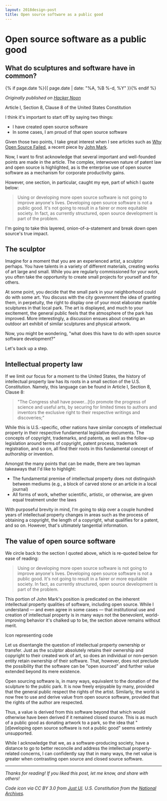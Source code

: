 ```yaml
---
layout: 2018design-post
title: Open source software as a public good
---
```


# Open source software as a public good

## What do sculptures and software have in common?

{% if page.date %}{{ page.date | date: "%A, %B %-d, %Y" }}{% endif %}

*Originally published on [Hacker Noon](https://hackernoon.com/open-source-software-as-a-public-good-ec040bf9cc46)*

<div class="center width70"><amp-img src="/images/posts/2018-08-27_1.jpg" width="2600" height="1088" alt="Article I, Section 8, Clause 8 of the United States Constitution" layout="responsive"></amp-img></div>
<figcaption class="center">Article I, Section 8, Clause 8 of the United States Constitution</figcaption>

I think it's important to start off by saying two things:

* I have created open source software
* In some cases, I am proud of that open source software

Given those two points, I take great interest when I see articles such as [Why Open Source Failed](https://medium.com/@johnmark/why-open-source-failed-6cae5d6a9f6), a recent piece by [John Mark](https://medium.com/@johnmark).

Now, I want to first acknowledge that several important and well-founded points are made in the article. The complex, interwoven nature of patent law and open source is highlighted, as is the enterprise use of open source software as a mechanism for corporate productivity gains.

However, one section, in particular, caught my eye, part of which I quote below:

> Using or developing more open source software is not going to improve anyone's lives. Developing open source software is not a public good. It's not going to result in a fairer or more equitable society. In fact, as currently structured, open source development is part of the problem.

I'm going to take this layered, onion-of-a-statement and break down open source's true impact.

## The sculptor

Imagine for a moment that you are an experienced artist, a sculptor perhaps. You have talents in a variety of different materials, creating works of art large and small. While you are regularly commissioned for your work, you often take the opportunity to create small projects for yourself and for others.

At some point, you decide that the small park in your neighborhood could do with some art. You discuss with the city government the idea of granting them, in perpetuity, the right to display one of your most elaborate marble sculptures in that local park. The art is displayed, and much to your excitement, the general public feels that the atmosphere of the park has improved. More interestingly, a discussion ensues about creating an outdoor art exhibit of similar sculptures and physical artwork.

Now, you might be wondering, "what does this have to do with open source software development?"

Let's back up a step.

## Intellectual property law

If we limit our focus for a moment to the United States, the history of intellectual property law has its roots in a small section of the U.S. Constitution. Namely, this language can be found in Article I, Section 8, Clause 8:

> "The Congress shall have power…[t]o promote the progress of science and useful arts, by securing for limited times to authors and inventors the exclusive right to their respective writings and discoveries;"

While this is U.S.-specific, other nations have similar concepts of intellectual property in their respective fundamental legislative documents. The concepts of copyright, trademarks, and patents, as well as the follow-up legislation around terms of copyright, patent process, trademark registration, and so on, all find their roots in this fundamental concept of authorship or invention.

Amongst the many points that can be made, there are two layman takeaways that I'd like to highlight:

* The fundamental premise of intellectual property does not distinguish between mediums (e.g., a block of carved stone or an article in a local journal)
* All forms of work, whether scientific, artistic, or otherwise, are given equal treatment under the laws

With purposeful brevity in mind, I'm going to skip over a couple hundred years of intellectual property changes in areas such as the process of obtaining a copyright, the length of a copyright, what qualifies for a patent, and so on. However, that's ultimately tangential information.

## The value of open source software

We circle back to the section I quoted above, which is re-quoted below for ease of reading:

> Using or developing more open source software is not going to improve anyone's lives. Developing open source software is not a public good. It's not going to result in a fairer or more equitable society. In fact, as currently structured, open source development is part of the problem.

This portion of John Mark's position is predicated on the inherent intellectual property qualities of software, including open source. While I understand — and even agree in some cases — that institutional use and creation of intellectual property is in many ways not the benevolent, world-improving behavior it's chalked up to be, the section above remains without merit.

<div class="center width70"><amp-img src="/images/posts/2018-08-27_2.png" width="128" height="128" alt="Icon representing code"></amp-img></div>
<figcaption class="center">Icon representing code</figcaption>

Let us disentangle the question of intellectual property ownership or transfer. Just as the sculptor absolutely retains their ownership and copyright to their created work of art, so does an individual or non-person entity retain ownership of their software. That, however, does not preclude the possibility that the software can be "open sourced" and further value extended beyond its mere existence.

Open sourcing software is, in many ways, equivalent to the donation of the sculpture to the public park. It is now freely enjoyable by many, provided that the general public respect the rights of the artist. Similarly, the world is now free to use and derive value from open source software, provided that the rights of the author are respected.

Thus, a value is derived from this software beyond that which would otherwise have been derived if it remained closed source. This is as much of a public good as donating artwork to a park, so the idea that "[d]eveloping open source software is not a public good" seems entirely unsupported.

While I acknowledge that we, as a software-producing society, have a distance to go to better reconcile and address the intellectual property-related concerns, I can confidently say that in many ways, the net value is greater when contrasting open source and closed source software.

*****

*Thanks for reading! If you liked this post, let me know, and share with others!*

*Code icon via CC BY 3.0 from *[Just UI](https://www.behance.net/gallery/46430855/Luchesa-Flat-Icons)*. U.S. Constitution from the *[National Archives](https://www.archives.gov/founding-docs/downloads)*.*